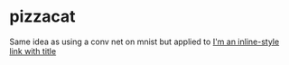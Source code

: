 # pizzacat

Same idea as using a conv net on mnist but applied to [I'm an inline-style link with title](https://github.com/googlecreativelab/quickdraw-dataset "Google's Quickdraw data")
